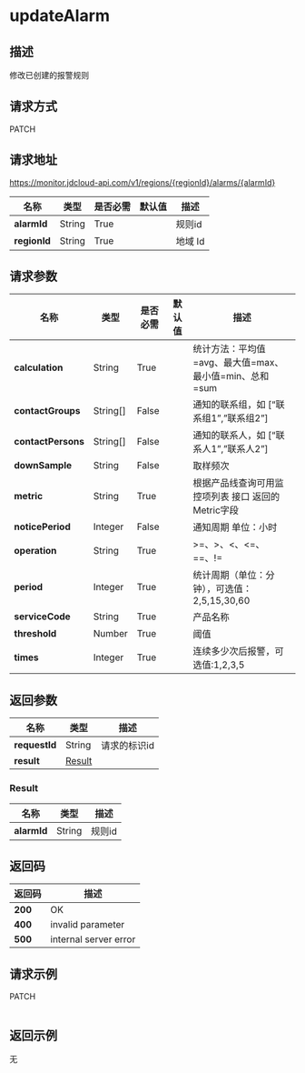 # updateAlarm


## 描述
修改已创建的报警规则

## 请求方式
PATCH

## 请求地址
https://monitor.jdcloud-api.com/v1/regions/{regionId}/alarms/{alarmId}

|名称|类型|是否必需|默认值|描述|
|---|---|---|---|---|
|**alarmId**|String|True||规则id|
|**regionId**|String|True||地域 Id|

## 请求参数
|名称|类型|是否必需|默认值|描述|
|---|---|---|---|---|
|**calculation**|String|True||统计方法：平均值=avg、最大值=max、最小值=min、总和=sum|
|**contactGroups**|String[]|False||通知的联系组，如 [“联系组1”,”联系组2”]|
|**contactPersons**|String[]|False||通知的联系人，如 [“联系人1”,”联系人2”]|
|**downSample**|String|False||取样频次|
|**metric**|String|True||根据产品线查询可用监控项列表 接口 返回的Metric字段|
|**noticePeriod**|Integer|False||通知周期 单位：小时|
|**operation**|String|True||>=、>、<、<=、==、!=|
|**period**|Integer|True||统计周期（单位：分钟），可选值：2,5,15,30,60|
|**serviceCode**|String|True||产品名称|
|**threshold**|Number|True||阈值|
|**times**|Integer|True||连续多少次后报警，可选值:1,2,3,5|


## 返回参数
|名称|类型|描述|
|---|---|---|
|**requestId**|String|请求的标识id|
|**result**|[Result](##Result)||


### <a name="Result">Result</a>
|名称|类型|描述|
|---|---|---|
|**alarmId**|String|规则id|

## 返回码
|返回码|描述|
|---|---|
|**200**|OK|
|**400**|invalid parameter|
|**500**|internal server error|

## 请求示例
PATCH
```

```

## 返回示例
无
